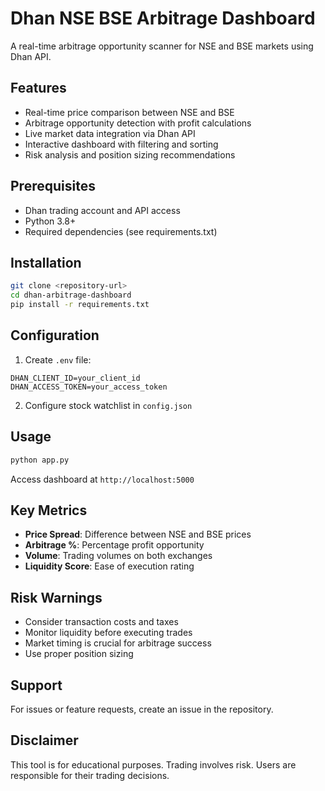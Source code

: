 # Dhan NSE BSE Arbitrage Dashboard

A real-time arbitrage opportunity scanner for NSE and BSE markets using Dhan API.

## Features

- Real-time price comparison between NSE and BSE
- Arbitrage opportunity detection with profit calculations
- Live market data integration via Dhan API
- Interactive dashboard with filtering and sorting
- Risk analysis and position sizing recommendations

## Prerequisites

- Dhan trading account and API access
- Python 3.8+
- Required dependencies (see requirements.txt)

## Installation

```bash
git clone <repository-url>
cd dhan-arbitrage-dashboard
pip install -r requirements.txt
```

## Configuration

1. Create `.env` file:
```
DHAN_CLIENT_ID=your_client_id
DHAN_ACCESS_TOKEN=your_access_token
```

2. Configure stock watchlist in `config.json`

## Usage

```bash
python app.py
```

Access dashboard at `http://localhost:5000`

## Key Metrics

- **Price Spread**: Difference between NSE and BSE prices
- **Arbitrage %**: Percentage profit opportunity
- **Volume**: Trading volumes on both exchanges
- **Liquidity Score**: Ease of execution rating

## Risk Warnings

- Consider transaction costs and taxes
- Monitor liquidity before executing trades
- Market timing is crucial for arbitrage success
- Use proper position sizing

## Support

For issues or feature requests, create an issue in the repository.

## Disclaimer

This tool is for educational purposes. Trading involves risk. Users are responsible for their trading decisions.
